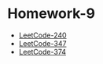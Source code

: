 # Homework-9

- [LeetCode-240](./LeetCode-240/README.md)
- [LeetCode-347](./LeetCode-347/README.md)
- [LeetCode-374](./LeetCode-374/README.md)